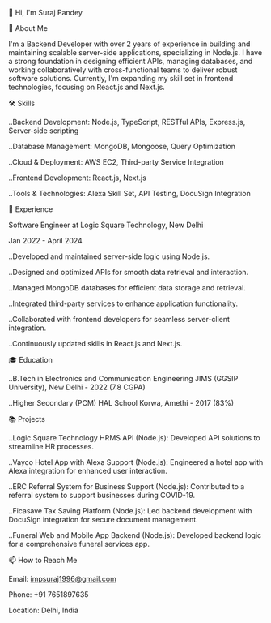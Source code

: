 👋 Hi, I'm Suraj Pandey

🚀 About Me


I'm a Backend Developer with over 2 years of experience in building and maintaining scalable server-side applications, specializing in Node.js. I have a strong foundation in designing efficient APIs, managing databases, and working collaboratively with cross-functional teams to deliver robust software solutions. Currently, I'm expanding my skill set in frontend technologies, focusing on React.js and Next.js.


🛠️ Skills


..Backend Development: Node.js, TypeScript, RESTful APIs, Express.js, Server-side scripting


..Database Management: MongoDB, Mongoose, Query Optimization


..Cloud & Deployment: AWS EC2, Third-party Service Integration


..Frontend Development: React.js, Next.js


..Tools & Technologies: Alexa Skill Set, API Testing, DocuSign Integration


💼 Experience


Software Engineer at Logic Square Technology, New Delhi


Jan 2022 - April 2024

..Developed and maintained server-side logic using Node.js.


..Designed and optimized APIs for smooth data retrieval and interaction.


..Managed MongoDB databases for efficient data storage and retrieval.


..Integrated third-party services to enhance application functionality.


..Collaborated with frontend developers for seamless server-client integration.


..Continuously updated skills in React.js and Next.js.


🎓 Education

..B.Tech in Electronics and Communication Engineering
JIMS (GGSIP University), New Delhi - 2022 (7.8 CGPA)


..Higher Secondary (PCM)
HAL School Korwa, Amethi - 2017 (83%)


📚 Projects

..Logic Square Technology HRMS API (Node.js): Developed API solutions to streamline HR processes.


..Vayco Hotel App with Alexa Support (Node.js): Engineered a hotel app with Alexa integration for enhanced user interaction.


..ERC Referral System for Business Support (Node.js): Contributed to a referral system to support businesses during COVID-19.


..Ficasave Tax Saving Platform (Node.js): Led backend development with DocuSign integration for secure document management.


..Funeral Web and Mobile App Backend (Node.js): Developed backend logic for a comprehensive funeral services app.


📫 How to Reach Me


Email: impsuraj1996@gmail.com


Phone: +91 7651897635


Location: Delhi, India


